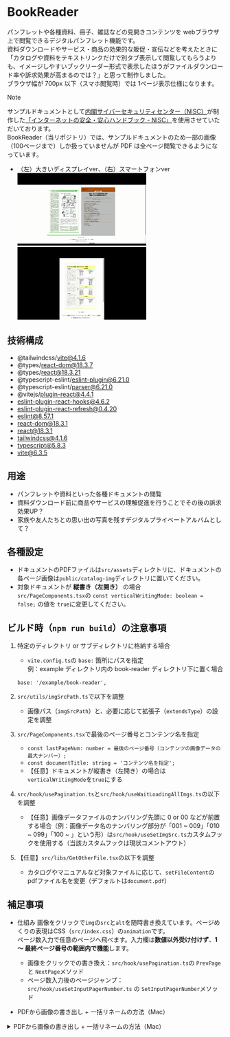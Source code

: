 # BookReader
パンフレットや各種資料、冊子、雑誌などの見開きコンテンツを webブラウザ上で閲覧できるデジタルパンフレット機能です。<br />
資料ダウンロードやサービス・商品の効果的な販促・宣伝などを考えたときに「カタログや資料をテキストリンクだけで別タブ表示して閲覧してもらうよりも、イメージしやすいブックリーダー形式で表示したほうがファイルダウンロード率や訴求効果が高まるのでは？」と思って制作しました。<br />
ブラウザ幅が 700px 以下（スマホ閲覧時）では 1ページ表示仕様になります。

> [!NOTE] 
> サンプルドキュメントとして[内閣サイバーセキュリティセンター（NISC）](https://security-portal.nisc.go.jp/)が制作した[「インターネットの安全・安心ハンドブック - NISC」](https://security-portal.nisc.go.jp/guidance/handbook.html)を使用させていただいております。<br />
> BookReader（当リポジトリ）では、サンプルドキュメントのため一部の画像（100ページまで）しか扱っていませんが PDF は全ページ閲覧できるようになっています。

- （左）大きいディスプレイver、（右）スマートフォンver <br />
![大きいディスプレイver](readmeimg/gif-001.gif "hero")
![スマートフォンver](readmeimg/gif-002.gif "hero")

## 技術構成
- @tailwindcss/vite@4.1.6
- @types/react-dom@18.3.7
- @types/react@18.3.21
- @typescript-eslint/eslint-plugin@6.21.0
- @typescript-eslint/parser@6.21.0
- @vitejs/plugin-react@4.4.1
- eslint-plugin-react-hooks@4.6.2
- eslint-plugin-react-refresh@0.4.20
- eslint@8.57.1
- react-dom@18.3.1
- react@18.3.1
- tailwindcss@4.1.6
- typescript@5.8.3
- vite@6.3.5

## 用途
- パンフレットや資料といった各種ドキュメントの閲覧
- 資料ダウンロード前に商品やサービスの理解促進を行うことでその後の訴求効果UP？
- 家族や友人たちとの思い出の写真を残すデジタルプライベートアルバムとして？

## 各種設定
- ドキュメントのPDFファイルは`src/assets`ディレクトリに、ドキュメントの各ページ画像は`public/catalog-img`ディレクトリに置いてください。
- 対象ドキュメントが **縦書き（左開き）** の場合<br />
`src/PageComponents.tsx`の `const verticalWritingMode: boolean = false;` の値を `true`に変更してください。

## ビルド時（`npm run build`）の注意事項
1. 特定のディレクトリ or サブディレクトリに格納する場合
    - `vite.config.ts`の `base:` 箇所にパスを指定<br />
    例：example ディレクトリ内の book-reader ディレクトリ下に置く場合
    ```
    base: '/example/book-reader',
    ```

2. `src/utils/imgSrcPath.ts`で以下を調整
    - 画像パス（`imgSrcPath`）と、必要に応じて拡張子（`extendsType`）の設定を調整

3. `src/PageComponents.tsx`で最後のページ番号とコンテンツ名を指定
    - `const lastPageNum: number = 最後のページ番号（コンテンツの画像データの最大ナンバー）;`
    - `const documentTitle: string = 'コンテンツ名を指定';`
    - 【任意】ドキュメントが縦書き（左開き）の場合は`verticalWritingMode`を`true`にする

4. `src/hook/usePagination.ts`と`src/hook/useWaitLoadingAllImgs.ts`の以下を調整
    - 【任意】画像データファイルのナンバリング先頭に 0 or 00 などが前置する場合（例：画像データ名のナンバリング部分が「001 ~ 009」「010 ~ 099」「100 ~ 」という形）は`src/hook/useSetImgSrc.ts`カスタムフックを使用する（当該カスタムフックは現状コメントアウト）

5. 【任意】`src/libs/GetOtherFile.tsx`の以下を調整
    - カタログやマニュアルなど対象ファイルに応じて、`setFileContent`のpdfファイル名を変更（デフォルトは`document.pdf`）

## 補足事項
- 仕組み
    画像をクリックで`img`の`src`と`alt`を随時書き換えています。ページめくりの表現はCSS（`src/index.css`）の`animation`です。<br />
    ページ数入力で任意のページへ飛べます。入力欄は**数値以外受け付けず**、**1 〜 最終ページ番号の範囲内で機能**します。
    - 画像をクリックでの書き換え：`src/hook/usePagination.ts`の `PrevPage` と `NextPage`メソッド
    - ページ数入力後のページジャンプ：`src/hook/useSetInputPagerNumber.ts` の `SetInputPagerNumber`メソッド

- PDFから画像の書き出し + 一括リネームの方法（Mac）
<details>
<summary>PDFから画像の書き出し + 一括リネームの方法（Mac）</summary>

1. Adobe AcrobatでPDFから画像の書き出し方法
![Adobe AcrobatでPDFから画像の書き出し](readmeimg/0001-min.png "hero")

2. 書き出し画像を一括リネーム（Mac）：画像を全選択して「右クリック」 - 「名称変更」 
![書き出し画像を一括リネーム（Mac）：画像を全選択して「右クリック」 - 「名称変更」](readmeimg/0002-min.png "hero")

- 画像のファイルネームを任意の形へ書き換えたい場合：「フォーマット」を選択
![画像のファイルネームを任意の形へ書き換えたい場合「フォーマット」を選択](readmeimg/0003-min.png "hero")

- 画像のファイルネームの一部を変更したい場合：「テキストを置き換える」を選択
![画像のファイルネームの一部を変更したい場合「テキストを置き換える」を選択](readmeimg/0004-min.png "hero")
</details>
